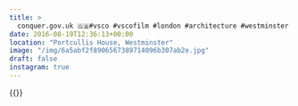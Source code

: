```yaml
---
title: >
  conquer.gov.uk 🇬🇧#vsco #vscofilm #london #architecture #westminster #portcullishouse
date: 2016-08-19T12:36:13+00:00
location: "Portcullis House, Westminster"
image: "/img/6a5abf2f8906567389714096b307ab2e.jpg"
draft: false
instagram: true
---
```


{{<photo src="/img/6a5abf2f8906567389714096b307ab2e.jpg">}}

